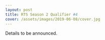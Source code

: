 ```yaml
---
layout: post
title: RTS Season 2 Qualifier #4
cover: /assets/images/2019-06-08/cover.jpg
---
```


Details to be announced.
